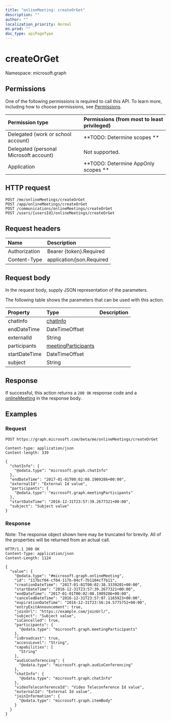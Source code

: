 ```yaml
---
title: "onlineMeeting: createOrGet"
description: ""
author: ""
localization_priority: Normal
ms.prod: ""
doc_type: apiPageType
---
```


# createOrGet

Namespace: microsoft.graph



## Permissions
One of the following permissions is required to call this API. To learn more, including how to choose permissions, see [Permissions](/concepts/permissions-reference.md).

|Permission type|Permissions (from most to least privileged)|
|:---|:---|
|Delegated (work or school account)|**TODO: Determine scopes **|
|Delegated (personal Microsoft account)|Not supported.|
|Application|**TODO: Determine AppOnly scopes **|

## HTTP request
<!-- {
  "blockType": "ignored"
}
-->
``` http
POST /me/onlineMeetings/createOrGet
POST /app/onlineMeetings/createOrGet
POST /communications/onlineMeetings/createOrGet
POST /users/{usersId}/onlineMeetings/createOrGet
```

## Request headers
|Name|Description|
|:---|:---|
|Authorization|Bearer {token}.Required|
|Content-Type|application/json.Required|

## Request body
In the request body, supply JSON representation of the parameters.

The following table shows the parameters that can be used with this action.

|Property|Type|Description|
|:---|:---|:---|
|chatInfo|[chatInfo](../resources/chatinfo.md)||
|endDateTime|DateTimeOffset||
|externalId|String||
|participants|[meetingParticipants](../resources/meetingparticipants.md)||
|startDateTime|DateTimeOffset||
|subject|String||



## Response
If successful, this action returns a `200 OK` response code and a [onlineMeeting](../resources/onlinemeeting.md) in the response body.

## Examples

### Request
<!-- {
  "blockType": "request",
  "name": "onlinemeeting_createorget"
}
-->
``` http
POST https://graph.microsoft.com/beta/me/onlineMeetings/createOrGet

Content-type: application/json
Content-length: 339

{
  "chatInfo": {
    "@odata.type": "microsoft.graph.chatInfo"
  },
  "endDateTime": "2017-01-01T00:02:08.1909286+00:00",
  "externalId": "External Id value",
  "participants": {
    "@odata.type": "microsoft.graph.meetingParticipants"
  },
  "startDateTime": "2016-12-31T23:57:39.2677321+00:00",
  "subject": "Subject value"
}
```

### Response
Note: The response object shown here may be truncated for brevity. All of the properties will be returned from an actual call.
<!-- {
  "blockType": "response",
  "truncated": true,
  "@odata.type": "microsoft.graph.onlinemeeting"
}
-->
``` http
HTTP/1.1 200 OK
Content-Type: application/json
Content-Length: 1124

{
  "value": {
    "@odata.type": "#microsoft.graph.onlineMeeting",
    "id": "117bcf04-cf04-117b-04cf-7b1104cf7b11",
    "creationDateTime": "2017-01-01T00:02:38.3339201+00:00",
    "startDateTime": "2016-12-31T23:57:39.2677321+00:00",
    "endDateTime": "2017-01-01T00:02:08.1909286+00:00",
    "canceledDateTime": "2016-12-31T23:57:07.1165923+00:00",
    "expirationDateTime": "2016-12-31T23:56:24.5775752+00:00",
    "entryExitAnnouncement": true,
    "joinUrl": "https://example.com/joinUrl/",
    "subject": "Subject value",
    "isCancelled": true,
    "participants": {
      "@odata.type": "microsoft.graph.meetingParticipants"
    },
    "isBroadcast": true,
    "accessLevel": "String",
    "capabilities": [
      "String"
    ],
    "audioConferencing": {
      "@odata.type": "microsoft.graph.audioConferencing"
    },
    "chatInfo": {
      "@odata.type": "microsoft.graph.chatInfo"
    },
    "videoTeleconferenceId": "Video Teleconference Id value",
    "externalId": "External Id value",
    "joinInformation": {
      "@odata.type": "microsoft.graph.itemBody"
    }
  }
}
```

